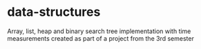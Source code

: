# data-structures
Array, list, heap and binary search tree implementation with time measurements created as part of a project from the 3rd semester
